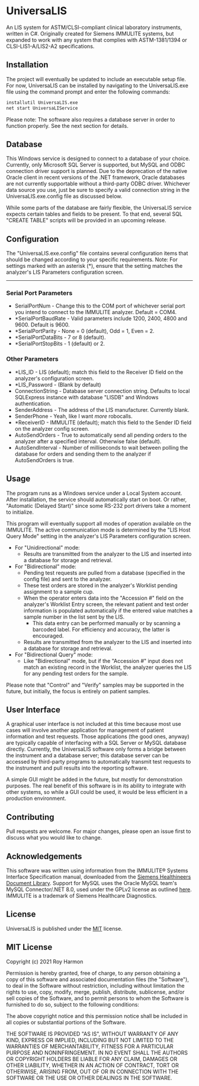 # UniversaLIS
An LIS system for ASTM/CLSI-compliant clinical laboratory instruments, written in C#. Originally created for Siemens IMMULITE systems, but expanded to work with any system that complies with ASTM-1381/1394 or CLSI-LIS1-A/LIS2-A2 specifications.

## Installation

The project will eventually be updated to include an executable setup file. For now, UniversaLIS can be installed by navigating to the UniversaLIS.exe file using the command prompt and enter the following commands:

```bash
installutil UniversaLIS.exe
net start UniversaLIService
```

Please note: The software also requires a database server in order to function properly. See the next section for details.

## Database

This Windows service is designed to connect to a database of your choice. Currently, only Microsoft SQL Server is supported, but MySQL and ODBC connection driver support is planned. Due to the deprecation of the native Oracle client in recent versions of the .NET framework, Oracle databases are not currently supportable without a third-party ODBC driver.
Whichever data source you use, just be sure to specify a valid connection string in the UniversaLIS.exe.config file as discussed below.

While some parts of the database are fairly flexible, the UniversaLIS service expects certain tables and fields to be present. To that end, several SQL "CREATE TABLE" scripts will be provided in an upcoming release.

## Configuration ##

The "UniversaLIS.exe.config" file contains several configuration items that should be changed according to your specific requirements. 
Note: For settings marked with an asterisk (\*), ensure that the setting matches the analyzer's LIS Parameters configuration screen.

---
### Serial Port Parameters ###
*   SerialPortNum - Change this to the COM port of whichever serial port you intend to connect to the IMMULITE analyzer. Default = COM4.
* \*SerialPortBaudRate - Valid parameters include 1200, 2400, 4800 and 9600. Default is 9600. 
* \*SerialPortParity - None = 0 (default), Odd = 1, Even = 2.
* \*SerialPortDataBits - 7 or 8 (default).
* \*SerialPortStopBits - 1 (default) or 2.
### Other Parameters ###
* \*LIS_ID - LIS (default); match this field to the Receiver ID field on the analyzer's configuration screen.
* \*LIS_Password - (Blank by default)
*   ConnectionString - Database server connection string. Defaults to local SQLExpress instance with database "LISDB" and Windows authentication.
*   SenderAddress - The address of the LIS manufacturer. Currently blank.
*   SenderPhone - Yeah, like I want *more* robocalls.
* \*ReceiverID - IMMULITE (default); match this field to the Sender ID field on the analyzer config screen.
*   AutoSendOrders - True to automatically send all pending orders to the analyzer after a specified interval. Otherwise false (default).
*   AutoSendInterval - Number of milliseconds to wait between polling the database for orders and sending them to the analyzer if AutoSendOrders is true.

## Usage

The program runs as a Windows service under a Local System account. After installation, the service should automatically start on boot. Or rather, "Automatic (Delayed Start)" since some RS-232 port drivers take a moment to initialize.

This program will eventually support all modes of operation available on the IMMULITE. The active communication mode is determined by the "LIS Host Query Mode" setting in the analyzer's LIS Parameters configuration screen.
* For "Unidirectional" mode: 
  * Results are transmitted from the analyzer to the LIS and inserted into a database for storage and retrieval.
* For "Bidirectional" mode: 
  * Pending test requests are pulled from a database (specified in the config file) and sent to the analyzer.
  * These test orders are stored in the analyzer's Worklist pending assignment to a sample cup.
  * When the operator enters data into the "Accession #" field on the analyzer's Worklist Entry screen, the relevant patient and test order information is populated automatically if the entered value matches a sample number in the list sent by the LIS.
    * This data entry can be performed manually or by scanning a barcoded label. For efficiency and accuracy, the latter is encouraged.
  * Results are transmitted from the analyzer to the LIS and inserted into a database for storage and retrieval.
* For "Bidirectional Query" mode:
  * Like "Bidirectional" mode, but if the "Accession #" input does not match an existing record in the Worklist, the analyzer queries the LIS for any pending test orders for the sample.

Please note that "Control" and "Verify" samples may be supported in the future, but initially, the focus is entirely on patient samples.

## User Interface

A graphical user interface is not included at this time because most use cases will involve another application for management of patient information and test requests. Those applications (the good ones, anyway) are typically capable of interfacing with a SQL Server or MySQL database directly. Currently, the UniversaLIS software only forms a bridge between the instrument and a database server; this database server can be accessed by third-party programs to automatically transmit test requests to the instrument and pull results into the reporting software.

A simple GUI might be added in the future, but mostly for demonstration purposes. The real benefit of this software is in its ability to integrate with other systems, so while a GUI could be used, it would be less efficient in a production environment.

## Contributing

Pull requests are welcome. For major changes, please open an issue first to discuss what you would like to change.

## Acknowledgements

This software was written using information from the IMMULITE® Systems Interface Specification manual, downloaded from the [Siemens Healthineers Document Library](https://doclib.siemens-healthineers.com/document/592738). 
Support for MySQL uses the Oracle MySQL team's MySQL Connector/.NET 8.0, used under the GPLv2 license as outlined [here](https://downloads.mysql.com/docs/licenses/connector-net-8.0-gpl-en.pdf).
IMMULITE is a trademark of Siemens Healthcare Diagnostics.

## License

UniversaLIS is published under the [MIT](https://choosealicense.com/licenses/mit/) license.

MIT License
---

Copyright (c) 2021 Roy Harmon

Permission is hereby granted, free of charge, to any person obtaining a copy
of this software and associated documentation files (the "Software"), to deal
in the Software without restriction, including without limitation the rights
to use, copy, modify, merge, publish, distribute, sublicense, and/or sell
copies of the Software, and to permit persons to whom the Software is
furnished to do so, subject to the following conditions:

The above copyright notice and this permission notice shall be included in all
copies or substantial portions of the Software.

THE SOFTWARE IS PROVIDED "AS IS", WITHOUT WARRANTY OF ANY KIND, EXPRESS OR
IMPLIED, INCLUDING BUT NOT LIMITED TO THE WARRANTIES OF MERCHANTABILITY,
FITNESS FOR A PARTICULAR PURPOSE AND NONINFRINGEMENT. IN NO EVENT SHALL THE
AUTHORS OR COPYRIGHT HOLDERS BE LIABLE FOR ANY CLAIM, DAMAGES OR OTHER
LIABILITY, WHETHER IN AN ACTION OF CONTRACT, TORT OR OTHERWISE, ARISING FROM,
OUT OF OR IN CONNECTION WITH THE SOFTWARE OR THE USE OR OTHER DEALINGS IN THE
SOFTWARE.
